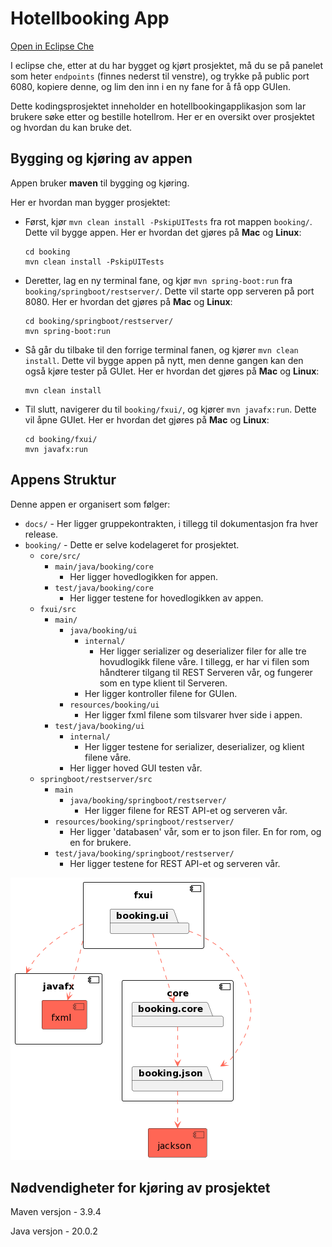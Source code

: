 # Hotellbooking App

[Open in Eclipse Che](https://che.stud.ntnu.no/#https://gitlab.stud.idi.ntnu.no/it1901/groups-2023/gr2313/gr2313?new)

I eclipse che, etter at du har bygget og kjørt prosjektet, må du se på panelet som heter `endpoints` (finnes nederst til venstre), og trykke på public port 6080, kopiere denne, og lim den inn i en ny fane for å få opp GUIen.

Dette kodingsprosjektet inneholder en hotellbookingapplikasjon som lar brukere søke etter og bestille hotellrom. Her er en oversikt over prosjektet og hvordan du kan bruke det.

## Bygging og kjøring av appen

Appen bruker **maven** til bygging og kjøring.

Her er hvordan man bygger prosjektet:

- Først, kjør `mvn clean install -PskipUITests` fra rot mappen `booking/`. Dette vil bygge appen. Her er hvordan det gjøres på **Mac** og **Linux**:
  ```
  cd booking
  mvn clean install -PskipUITests
  ```
- Deretter, lag en ny terminal fane, og kjør `mvn spring-boot:run` fra `booking/springboot/restserver/`. Dette vil starte opp serveren på port 8080. Her er hvordan det gjøres på **Mac** og **Linux**:
  ```
  cd booking/springboot/restserver/
  mvn spring-boot:run
  ```
- Så går du tilbake til den forrige terminal fanen, og kjører `mvn clean install`. Dette vil bygge appen på nytt, men denne gangen kan den også kjøre tester på GUIet. Her er hvordan det gjøres på **Mac** og **Linux**:
  ```
  mvn clean install
  ```
- Til slutt, navigerer du til `booking/fxui/`, og kjører `mvn javafx:run`. Dette vil åpne GUIet. Her er hvordan det gjøres på **Mac** og **Linux**:
  ```
  cd booking/fxui/
  mvn javafx:run
  ```

## Appens Struktur

Denne appen er organisert som følger:

- `docs/` - Her ligger gruppekontrakten, i tillegg til dokumentasjon fra hver release.
- `booking/` - Dette er selve kodelageret for prosjektet.
  - `core/src/`
    - `main/java/booking/core`
      - Her ligger hovedlogikken for appen.
    - `test/java/booking/core`
      - Her ligger testene for hovedlogikken av appen.
  - `fxui/src`
    - `main/`
      - `java/booking/ui`
        - `internal/`
          - Her ligger serializer og deserializer filer for alle tre hovudlogikk filene våre. I tillegg, er har vi filen som håndterer tilgang til REST Serveren vår, og fungerer som en type klient til Serveren.
        - Her ligger kontroller filene for GUIen.
      - `resources/booking/ui`
        - Her ligger fxml filene som tilsvarer hver side i appen.
    - `test/java/booking/ui`
      - `internal/`
        - Her ligger testene for serializer, deserializer, og klient filene våre.
      - Her ligger hoved GUI testen vår.
  - `springboot/restserver/src`
    - `main`
      - `java/booking/springboot/restserver/`
        - Her ligger filene for REST API-et og serveren vår.
    - `resources/booking/springboot/restserver/`
      - Her ligger 'databasen' vår, som er to json filer. En for rom, og en for brukere.
    - `test/java/booking/springboot/restserver/`
      - Her ligger testene for REST API-et og serveren vår.

![Prosjektets struktur vha PlantUML](img/architecture.png)

## Nødvendigheter for kjøring av prosjektet

Maven versjon - 3.9.4

Java versjon - 20.0.2
